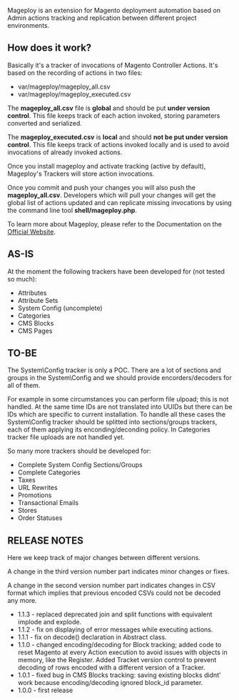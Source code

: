 Mageploy is an extension for Magento deployment automation based on Admin actions tracking and replication between different project environments.

How does it work?
-----------------
Basically it's a tracker of invocations of Magento Controller Actions. It's based on the recording of actions in two files:

* var/mageploy/mageploy_all.csv
* var/mageploy/mageploy_executed.csv

The **mageploy_all.csv** file is **global** and should be put **under version control**. This file keeps track of each action invoked, storing parameters converted and serialized.

The **mageploy_executed.csv** is **local** and should **not be put under version control**. This file keeps track of actions invoked locally and is used to avoid invocations of already invoked actions.

Once you install mageploy and activate tracking (active by default), Mageploy's Trackers will store action invocations.

Once you commit and push your changes you will also push the **mageploy_all.csv**. Developers which will pull your changes will get the global list of actions updated and can replicate missing invocations by using the command line tool **shell/mageploy.php**.

To learn more about Mageploy, please refer to the Documentation on the  [Official Website](http://www.mageploy.com/).

AS-IS
-----
At the moment the following trackers have been developed for (not tested so much):

* Attributes
* Attribute Sets
* System Config (uncomplete)
* Categories
* CMS Blocks
* CMS Pages

TO-BE
-----
The System\Config tracker is only a POC. There are a lot of sections and groups in the System\Config and we should provide encorders/decoders for all of them.

For example in some circumstances you can perform file ulpoad; this is not handled. At the same time IDs are not translated into UUIDs but there can be IDs which are specific to current installation. To handle all these cases the System\Config tracker should be splitted into sections/groups trackers, each of them applying its enconding/deconding policy.
In Categories tracker file uploads are not handled yet.

So many more trackers should be developed for:

* Complete System Config Sections/Groups
* Complete Categories
* Taxes
* URL Rewrites
* Promotions
* Transactional Emails
* Stores
* Order Statuses

RELEASE NOTES
-------------
Here we keep track of major changes between different versions.

A change in the third version number part indicates minor changes or fixes.

A change in the second version number part indicates changes in CSV format which implies that previous encoded CSVs could not be decoded any more.

* 1.1.3 - replaced deprecated join and split functions with equivalent implode and explode.
* 1.1.2 - fix on displaying of error messages while executing actions.
* 1.1.1 - fix on decode() declaration in Abstract class.
* 1.1.0 - changed encoding/decoding for Block tracking; added code to reset Magento at every Action execution to avoid issues with objects in memory, like the Register. Added Tracket version control to prevent decoding of rows encoded with a different version of a Tracker.
* 1.0.1 - fixed bug in CMS Blocks tracking: saving existing blocks didnt' work because encoding/decoding ignored block_id parameter.
* 1.0.0 - first release

